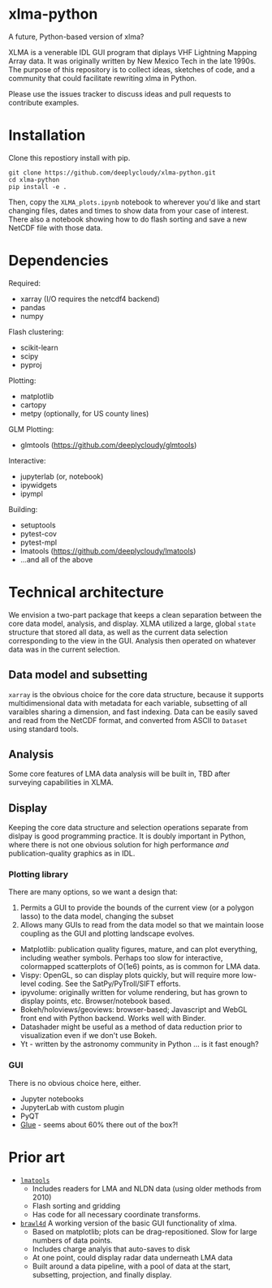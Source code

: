 # xlma-python
A future, Python-based version of xlma?

XLMA is a venerable IDL GUI program that diplays VHF Lightning Mapping Array data. It was originally written by New Mexico Tech in the late 1990s. The purpose of this repository is to collect ideas, sketches of code, and a community that could facilitate rewriting xlma in Python.

Please use the issues tracker to discuss ideas and pull requests to contribute examples.

# Installation
Clone this repostiory install with pip.

```
git clone https://github.com/deeplycloudy/xlma-python.git
cd xlma-python
pip install -e .
```

Then, copy the `XLMA_plots.ipynb` notebook to wherever you'd like and start changing files, dates and times to show data from your case of interest. There also a notebook showing how to do flash sorting and save a new NetCDF file with those data.

# Dependencies
Required:

- xarray (I/O requires the netcdf4 backend)
- pandas
- numpy

Flash clustering:

- scikit-learn
- scipy
- pyproj

Plotting:

- matplotlib
- cartopy
- metpy (optionally, for US county lines)

GLM Plotting:
- glmtools (https://github.com/deeplycloudy/glmtools)

Interactive:

- jupyterlab (or, notebook)
- ipywidgets
- ipympl

Building:

- setuptools
- pytest-cov
- pytest-mpl
- lmatools (https://github.com/deeplycloudy/lmatools)
- ...and all of the above

# Technical architecture

We envision a two-part package that keeps a clean separation between the core data model, analysis, and display. XLMA utilized a large, global `state` structure that stored all data, as well as the current data selection corresponding to the view in the GUI. Analysis then operated on whatever data was in the current selection.

## Data model and subsetting

`xarray` is the obvious choice for the core data structure, because it supports multidimensional data with metadata for each variable, subsetting of all varaibles sharing a dimension, and fast indexing. Data can be easily saved and read from the NetCDF format, and converted from ASCII to `Dataset` using standard tools.

## Analysis

Some core features of LMA data analysis will be built in, TBD after surveying capabilities in XLMA.

## Display

Keeping the core data structure and selection operations separate from dislpay is good programming practice. It is doubly important in Python, where there is not one obvious solution for high performance *and* publication-quality graphics as in IDL.

### Plotting library

There are many options, so we want a design that:
1. Permits a GUI to provide the bounds of the current view (or a polygon lasso) to the data model, changing the subset
2. Allows many GUIs to read from the data model so that we maintain loose coupling as the GUI and plotting landscape evolves.

- Matplotlib: publication quality figures, mature, and can plot everything, including weather symbols. Perhaps too slow for interactive, colormapped scatterplots of O(1e6) points, as is common for LMA data.
- Vispy: OpenGL, so can display plots quickly, but will require more low-level coding. See the SatPy/PyTroll/SIFT efforts.
- ipyvolume: originally written for volume rendering, but has grown to display points, etc. Browser/notebook based.
- Bokeh/holoviews/geoviews: browser-based; Javascript and WebGL front end with Python backend. Works well with Binder.
- Datashader might be useful as a method of data reduction prior to visualization even if we don't use Bokeh.
- Yt - written by the astronomy community in Python … is it fast enough?

### GUI

There is no obvious choice here, either.

- Jupyter notebooks
- JupyterLab with custom plugin
- PyQT
- [Glue](https://github.com/glue-viz/glue/wiki/SciPy-2019-Tutorial-on-Multi-dimensional-Linked-Data-Exploration-with-Glue) - seems about 60% there out of the box?! 

# Prior art

- [`lmatools`](https://github.com/deeplycloudy/lmatools/)
  - Includes readers for LMA and NLDN data (using older methods from 2010)
  - Flash sorting and gridding
  - Has code for all necessary coordinate transforms.
- [`brawl4d`](https://github.com/deeplycloudy/brawl4d/) A working version of the basic GUI functionality of xlma.
  - Based on matplotlib; plots can be drag-repositioned. Slow for large numbers of data points.
  - Includes charge analyis that auto-saves to disk
  - At one point, could display radar data underneath LMA data
  - Built around a data pipeline, with a pool of data at the start, subsetting, projection, and finally display.
